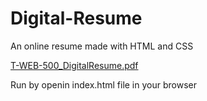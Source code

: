 # Digital-Resume
An online resume made with HTML and CSS

[T-WEB-500_DigitalResume.pdf](https://github.com/lisechristian/Digital-Resume/files/9751095/T-WEB-500_DigitalResume.pdf)

Run by openin index.html file in your browser
